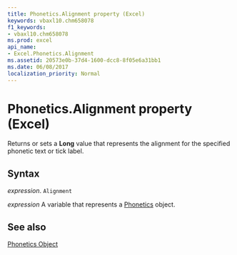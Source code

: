 ```yaml
---
title: Phonetics.Alignment property (Excel)
keywords: vbaxl10.chm658078
f1_keywords:
- vbaxl10.chm658078
ms.prod: excel
api_name:
- Excel.Phonetics.Alignment
ms.assetid: 20573e0b-37d4-1600-dcc8-8f05e6a31bb1
ms.date: 06/08/2017
localization_priority: Normal
---
```



# Phonetics.Alignment property (Excel)

Returns or sets a  **Long** value that represents the alignment for the specified phonetic text or tick label.


## Syntax

_expression_. `Alignment`

_expression_ A variable that represents a [Phonetics](Excel.Phonetics.md) object.


## See also


[Phonetics Object](Excel.Phonetics.md)

